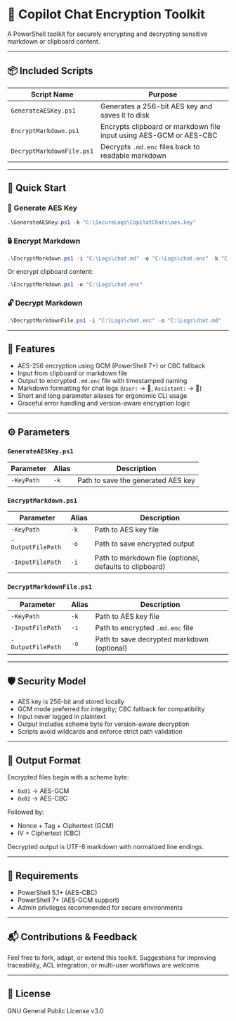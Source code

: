 # 🔐 Copilot Chat Encryption Toolkit

A PowerShell toolkit for securely encrypting and decrypting sensitive markdown or clipboard content.

---

## 📦 Included Scripts

| Script Name              | Purpose                                                  |
|--------------------------|----------------------------------------------------------|
| `GenerateAESKey.ps1`     | Generates a 256-bit AES key and saves it to disk         |
| `EncryptMarkdown.ps1`    | Encrypts clipboard or markdown file input using AES-GCM or AES-CBC |
| `DecryptMarkdownFile.ps1`| Decrypts `.md.enc` files back to readable markdown       |

---

## 🚀 Quick Start

### 🔑 Generate AES Key

```powershell
.\GenerateAESKey.ps1 -k "C:\SecureLogs\CopilotChats\aes.key"
```

### 🔒 Encrypt Markdown

```powershell
.\EncryptMarkdown.ps1 -i "C:\Logs\chat.md" -o "C:\Logs\chat.enc" -k "C:\SecureLogs\CopilotChats\aes.key"
```

Or encrypt clipboard content:

```powershell
.\EncryptMarkdown.ps1 -o "C:\Logs\chat.enc"
```

### 🔓 Decrypt Markdown

```powershell
.\DecryptMarkdownFile.ps1 -i "C:\Logs\chat.enc" -o "C:\Logs\chat.md"
```

---

## 🧠 Features

- AES-256 encryption using GCM (PowerShell 7+) or CBC fallback
- Input from clipboard or markdown file
- Output to encrypted `.md.enc` file with timestamped naming
- Markdown formatting for chat logs (`User:` → 👤, `Assistant:` → 🧠)
- Short and long parameter aliases for ergonomic CLI usage
- Graceful error handling and version-aware encryption logic

---

## ⚙️ Parameters

### `GenerateAESKey.ps1`

| Parameter     | Alias | Description                          |
|---------------|-------|--------------------------------------|
| `-KeyPath`    | `-k`  | Path to save the generated AES key   |

### `EncryptMarkdown.ps1`

| Parameter         | Alias | Description                                      |
|------------------|-------|--------------------------------------------------|
| `-KeyPath`       | `-k`  | Path to AES key file                             |
| `-OutputFilePath`| `-o`  | Path to save encrypted output                    |
| `-InputFilePath` | `-i`  | Path to markdown file (optional, defaults to clipboard) |

### `DecryptMarkdownFile.ps1`

| Parameter         | Alias | Description                                      |
|------------------|-------|--------------------------------------------------|
| `-KeyPath`       | `-k`  | Path to AES key file                             |
| `-InputFilePath` | `-i`  | Path to encrypted `.md.enc` file                 |
| `-OutputFilePath`| `-o`  | Path to save decrypted markdown (optional)       |

---

## 🛡️ Security Model

- AES key is 256-bit and stored locally
- GCM mode preferred for integrity; CBC fallback for compatibility
- Input never logged in plaintext
- Output includes scheme byte for version-aware decryption
- Scripts avoid wildcards and enforce strict path validation

---

## 📁 Output Format

Encrypted files begin with a scheme byte:
- `0x01` → AES-GCM
- `0x02` → AES-CBC

Followed by:
- Nonce + Tag + Ciphertext (GCM)
- IV + Ciphertext (CBC)

Decrypted output is UTF-8 markdown with normalized line endings.

---

## 🧾 Requirements

- PowerShell 5.1+ (AES-CBC)
- PowerShell 7+ (AES-GCM support)
- Admin privileges recommended for secure environments

---

## 📬 Contributions & Feedback

Feel free to fork, adapt, or extend this toolkit. Suggestions for improving traceability, ACL integration, or multi-user workflows are welcome.

---

## 📜 License

GNU General Public License v3.0
